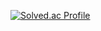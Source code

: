 [![Solved.ac Profile](http://mazassumnida.wtf/api/v2/generate_badge?boj=songsuheon97)](https://solved.ac/songsuheon97/)
